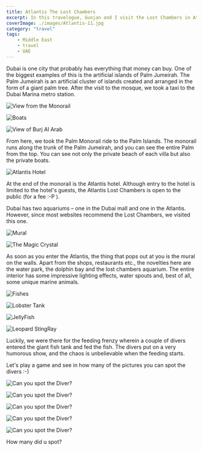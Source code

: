 ```yaml
---
title: Atlantis The Lost Chambers
excerpt: In this travelogue, Gunjan and I visit the Lost Chambers in Atlantis in Dubai.
coverImage: ./images/Atlantis-11.jpg
category: "travel"
tags:
    - Middle East
    - travel
    - UAE
---
```


Dubai is one city that probably has everything that money can buy. One of the biggest examples of this is the artificial islands of Palm Jumeirah. The Palm Jumeirah is an artificial cluster of islands created and arranged in the form of a giant palm tree. After the visit to the mosque, we took a taxi to the Dubai Marina metro station.

![View from the Monorail](./images/Atlantis-2.jpg)

![Boats](./images/Atlantis-4.jpg)

![View of Burj Al Arab](./images/Atlantis-3.jpg)

From here, we took the Palm Monorail ride to the Palm Islands. The monorail runs along the trunk of the Palm Jumeirah, and you can see the entire Palm from the top. You can see not only the private beach of each villa but also the private boats.

![Atlantis Hotel](./images/Atlantis-1.jpg)

At the end of the monorail is the Atlantis hotel. Although entry to the hotel is limited to the hotel's guests, the Atlantis Lost Chambers is open to the public (for a fee :-P ).

Dubai has two aquariums – one in the Dubai mall and one in the Atlantis. However, since most websites recommend the Lost Chambers, we visited this one.

![Mural](./images/Atlantis-5.jpg)

![The Magic Crystal](./images/Atlantis-6.jpg)

As soon as you enter the Atlantis, the thing that pops out at you is the mural on the walls. Apart from the shops, restaurants etc., the novelties here are the water park, the dolphin bay and the lost chambers aquarium. The entire interior has some impressive lighting effects, water spouts and, best of all, some unique marine animals.

![Fishes](./images/Atlantis-7.jpg)

![Lobster Tank](./images/Atlantis-8.jpg)

![JellyFish](./images/Atlantis-9.jpg)

![Leopard StingRay](./images/Atlantis-10.jpg)

Luckily, we were there for the feeding frenzy wherein a couple of divers entered the giant fish tank and fed the fish. The divers put on a very humorous show, and the chaos is unbelievable when the feeding starts.

Let's play a game and see in how many of the pictures you can spot the divers :-)

![Can you spot the Diver?](./images/Atlantis-11.jpg)

![Can you spot the Diver?](./images/Atlantis-12.jpg)

![Can you spot the Diver?](./images/Atlantis-13.jpg)

![Can you spot the Diver?](./images/Atlantis-14.jpg)

![Can you spot the Diver?](./images/Atlantis-15.jpg)

How many did u spot?
